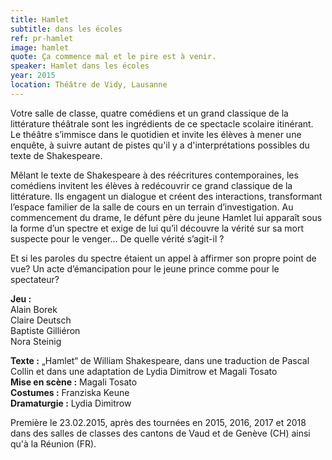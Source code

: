 ```yaml
---
title: Hamlet
subtitle: dans les écoles
ref: pr-hamlet
image: hamlet
quote: Ça commence mal et le pire est à venir.
speaker: Hamlet dans les écoles
year: 2015
location: Théâtre de Vidy, Lausanne
---
```


Votre salle de classe, quatre comédiens et un grand classique de la littérature théâtrale sont les ingrédients de ce spectacle scolaire itinérant. Le théâtre s’immisce dans le quotidien et invite les élèves à mener une enquête, à suivre autant de pistes qu'il y a d'interprétations possibles du texte de Shakespeare.

Mêlant le texte de Shakespeare à des réécritures contemporaines, les comédiens invitent les élèves à redécouvrir ce grand classique de la littérature. Ils engagent un dialogue et créent des interactions, transformant l’espace familier de la salle de cours en un terrain d’investigation. Au commencement du drame, le défunt père du jeune Hamlet lui apparaît sous la forme d’un spectre et exige de lui qu’il découvre la vérité sur sa mort suspecte pour le venger… De quelle vérité s’agit-il ?

Et si les paroles du spectre étaient un appel à affirmer son propre point de vue? Un acte d’émancipation pour le jeune prince comme pour le spectateur?

**Jeu :**  
Alain Borek  
Claire Deutsch  
Baptiste Gilliéron  
Nora Steinig  

**Texte :** „Hamlet“ de William Shakespeare, dans une traduction de Pascal Collin et dans une adaptation de Lydia Dimitrow et Magali Tosato  
**Mise en scène :** Magali Tosato  
**Costumes :** Franziska Keune  
**Dramaturgie :** Lydia Dimitrow  

Première le 23.02.2015, après des tournées en 2015, 2016, 2017 et 2018 dans des salles de classes des cantons de Vaud et de Genève (CH) ainsi qu'à la Réunion (FR).
